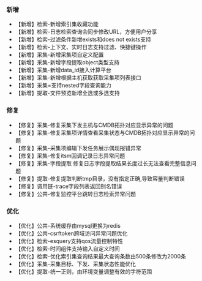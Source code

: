 
### 新增
- 【新增】检索-新增索引集收藏功能
- 【新增】检索-日志检索查询会同步修改URL，方便用户分享
- 【新增】检索-过滤条件新增exists和does not exists支持
- 【新增】检索-上下文、实时日志支持过滤、快捷键操作
- 【新增】采集-新增采集项自定义配置
- 【新增】采集-新增字段提取object类型支持
- 【新增】采集-新增data_id接入计算平台
- 【新增】采集-新增根据主机获取获取采集项列表接口
- 【新增】采集=支持nested字段查询能力
- 【新增】提取-文件预览新增全选或多选支持
### 修复
- 【修复】采集-修复采集下发主机与CMDB拓扑对应显示异常的问题
- 【修复】采集-修复采集项详情查看采集状态与CMDB拓扑对应显示异常的问题
- 【修复】采集-采集项编辑下发任务展示偶现报错异常
- 【修复】采集-修复itsm回调记录日志异常问题
- 【修复】采集-字段提取 修复日志字段提取结果长度过长无法查看完整信息问题
- 【修复】提取-修复提取判断tmp目录，没有指定正确,导致容量判断错误
- 【修复】调用链-trace字段列表返回别名错误
- 【修复】公共-修复监控平台跳转日志检索异常问题
### 优化
- 【优化】公共-系统缓存由mysql更换为redis
- 【优化】公共-csrftoken跨域访问异常问题优化
- 【优化】检索-esquery支持qos流量控制特性
- 【优化】检索-时间组件支持输入自定义时间
- 【优化】检索-优化索引集查询结果最大查询条数由500条修改为2000条
- 【优化】采集-采集目标、下发、采集状态性能优化
- 【优化】提取-统一正则，由环境变量调整有效的字符范围